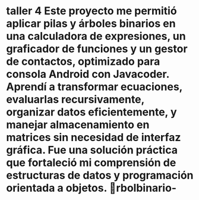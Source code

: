 # taller 4 Este proyecto me permitió aplicar **pilas y árboles binarios** en una **calculadora de expresiones**, un **graficador de funciones** y un **gestor de contactos**, optimizado para **consola Android con Javacoder**. Aprendí a **transformar ecuaciones**, **evaluarlas recursivamente**, **organizar datos eficientemente**, y **manejar almacenamiento en matrices** sin necesidad de interfaz gráfica. Fue una solución práctica que fortaleció mi comprensión de **estructuras de datos** y **programación orientada a objetos**. 🚀rbolbinario-
